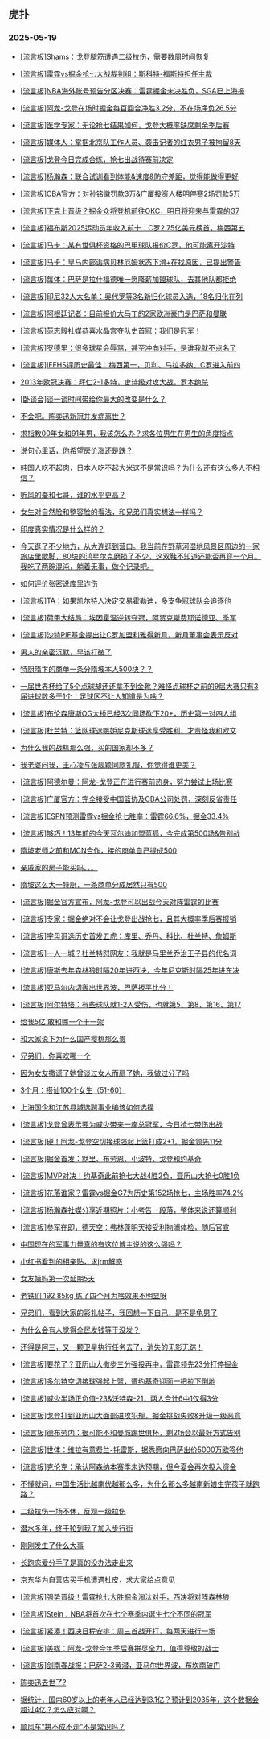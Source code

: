 ## 虎扑 
### 2025-05-19

+ [[流言板]Shams：戈登腿筋遭遇二级拉伤，需要数周时间恢复](https://bbs.hupu.com/632700956.html)

+ [[流言板]雷霆vs掘金抢七大战裁判组：斯科特-福斯特担任主裁](https://bbs.hupu.com/632701046.html)

+ [[流言板]NBA海外账号预告分区决赛：雷霆掘金未决胜负，SGA已上海报](https://bbs.hupu.com/632698638.html)

+ [[流言板]阿龙-戈登在场时掘金每百回合净胜3.2分，不在场净负26.5分](https://bbs.hupu.com/632701335.html)

+ [[流言板]医学专家：无论抢七结果如何，戈登大概率缺席剩余季后赛](https://bbs.hupu.com/632702641.html)

+ [[流言板]媒体人：掌掴北京队工作人员、袭击记者的红衣男子被拘留8天](https://bbs.hupu.com/632699443.html)

+ [[流言板]戈登今日完成合练，抢七出战待赛前决定](https://bbs.hupu.com/632698090.html)

+ [[流言板]杨瀚森：联合试训看到体能&amp;速度&amp;防守差距，觉得能做得更好](https://bbs.hupu.com/632699224.html)

+ [[流言板]CBA官方：对孙铭徽罚款3万&amp;广厦投资人楼明停赛2场罚款5万](https://bbs.hupu.com/632700039.html)

+ [[流言板]下克上晋级？掘金众将登机前往OKC，明日将迎来与雷霆的G7](https://bbs.hupu.com/632699152.html)

+ [[流言板]福布斯2025运动员年收入前十：C罗2.75亿美元榜首，梅西第五](https://bbs.hupu.com/632694569.html)

+ [[流言板]马卡：某有世俱杯资格的巴甲球队报价C罗，他可能离开沙特](https://bbs.hupu.com/632696461.html)

+ [[流言板]马卡：皇马内部诟病贝林厄姆状态下滑+在找原因，已提出警告](https://bbs.hupu.com/632695264.html)

+ [[流言板]每体：巴萨是拉什福德唯一愿降薪加盟球队，去其他队都拒绝](https://bbs.hupu.com/632693233.html)

+ [[流言板]印尼32人大名单：奥代罗等3名新归化球员入选，18名归化在列](https://bbs.hupu.com/632696487.html)

+ [[流言板]阿根廷记者：目前报价大马丁的2家欧洲豪门是巴萨和曼联](https://bbs.hupu.com/632696647.html)

+ [[流言板]范志毅社媒恭喜水晶宫夺队史首冠：我们是冠军！](https://bbs.hupu.com/632695958.html)

+ [[流言板]罗德里：很多球星会辱骂，甚至冲向对手，是谁我就不点名了](https://bbs.hupu.com/632694888.html)

+ [[流言板]IFFHS评历史最佳：梅西第一，贝利、马拉多纳、C罗进入前四](https://bbs.hupu.com/632700340.html)

+ [2013年欧冠决赛：拜仁2-1多特，史诗级对攻大战，罗本绝杀](https://bbs.hupu.com/632693077.html)

+ [[卧谈会]谈一谈时间带给你最大的改变是什么？](https://bbs.hupu.com/632700044.html)

+ [不会吧。陈奕迅新冠并发症离世？](https://bbs.hupu.com/632697178.html)

+ [求指教00年女和91年男，我该怎么办？求各位男生在男生的角度指点](https://bbs.hupu.com/632698989.html)

+ [说句心里话，你希望房价涨还是跌？](https://bbs.hupu.com/632697262.html)

+ [韩国人吃不起肉，日本人吃不起大米这不是常识吗？为什么还有这么多人不相信？](https://bbs.hupu.com/632699830.html)

+ [听风的蚕和七哥，谁的水平更高？](https://bbs.hupu.com/632697544.html)

+ [女生对自然脸和整容脸的看法，和兄弟们真实想法一样吗？](https://bbs.hupu.com/632698883.html)

+ [印度真实情况是什么样的？](https://bbs.hupu.com/632699222.html)

+ [今天逛了不少地方，从大连逛到营口。我当前在野草河湿地风景区周边的一家旅店里歇脚，80块的鸿星尔克磨损了不少，这双鞋不知道还能否再穿一个月。我吃了两碗混沌，躺着无事，做个记录吧。](https://bbs.hupu.com/632701453.html)

+ [如何评价张密说库里诈伤](https://bbs.hupu.com/632702243.html)

+ [[流言板]TA：如果凯尔特人决定交易霍勒迪，多支争冠球队会追逐他](https://bbs.hupu.com/632701938.html)

+ [[流言板]荷甲大结局：埃因霍温逆转夺冠，阿贾克斯费耶诺德亚、季军](https://bbs.hupu.com/632702311.html)

+ [[流言板]沙特PIF基金提出让C罗加盟利雅得新月，新月董事会表示反对](https://bbs.hupu.com/632699360.html)

+ [男人的亲密沉默，早该打破了](https://bbs.hupu.com/632627020.html)

+ [特厨隋卞的商单一条分隋坡本人500块？？](https://bbs.hupu.com/632699721.html)

+ [一届世界杯给了5个点球却还还拿不到金靴？难怪点球杯之前的9届大赛只有3届进球数多于1个！足球区不让人知道是为啥？](https://bbs.hupu.com/632701908.html)

+ [[流言板]布伦森唐斯OG大桥已经3次同场砍下20+，历史第一对四人组](https://bbs.hupu.com/632700566.html)

+ [[流言板]杜兰特：篮网球迷嫉妒尼克斯球迷享受胜利，才责怪我和欧文](https://bbs.hupu.com/632702426.html)

+ [为什么我的战机那么强，买的国家却不多？](https://bbs.hupu.com/632700730.html)

+ [我老婆问我，王心凌与张靓颖同款礼服，你觉得谁更美？](https://bbs.hupu.com/632700319.html)

+ [[流言板]阿德尔曼：阿龙-戈登正在进行赛前热身，努力尝试上场比赛](https://bbs.hupu.com/632704945.html)

+ [[流言板]广厦官方：完全接受中国篮协及CBA公司处罚，深刻反省责任](https://bbs.hupu.com/632702418.html)

+ [[流言板]ESPN预测雷霆vs掘金抢七胜率：雷霆66.6%，掘金33.4%](https://bbs.hupu.com/632702538.html)

+ [[流言板]够巧！13年前的今天瓦尔迪加盟蓝狐，今完成第500场&amp;告别战](https://bbs.hupu.com/632701981.html)

+ [隋坡老师之前和MCN合作，接的商单自己提成500](https://bbs.hupu.com/632702569.html)

+ [亲戚家的房子能买吗。。。](https://bbs.hupu.com/632700058.html)

+ [隋坡这么大一特厨，一条商单分成居然只有500](https://bbs.hupu.com/632701097.html)

+ [[流言板]掘金官方宣布，阿龙-戈登可以出战今天对阵雷霆的比赛](https://bbs.hupu.com/632705229.html)

+ [[流言板]专家：掘金绝对不会让戈登出战抢七，且其大概率季后赛报销](https://bbs.hupu.com/632702641.html)

+ [[流言板]字母哥选历史首发五虎：库里、乔丹、科比、杜兰特、詹姆斯](https://bbs.hupu.com/632703434.html)

+ [[流言板]一人一城？杜兰特怼网友：我就是马里兰乔治王子县的代名词](https://bbs.hupu.com/632703928.html)

+ [[流言板]唐斯去年森林狼时隔20年进西决，今年尼克斯时隔25年进东决](https://bbs.hupu.com/632702219.html)

+ [[流言板]亚马尔内切轰出世界波，巴萨扳平比分！](https://bbs.hupu.com/632704721.html)

+ [[流言板]阿尔特塔：有些球队就1-2人受伤，也就第5、第8、第16、第17](https://bbs.hupu.com/632704840.html)

+ [给我5亿 敢和哪一个干一架](https://bbs.hupu.com/632702904.html)

+ [和大家说下为什么国产樱桃那么贵](https://bbs.hupu.com/632701777.html)

+ [兄弟们，你喜欢哪一个](https://bbs.hupu.com/632702444.html)

+ [因为女友撒谎了她曾谈过女人而扇了她，我做过分了吗](https://bbs.hupu.com/632705013.html)

+ [3个月：搭讪100个女生（51-60）](https://bbs.hupu.com/632701926.html)

+ [上海国企和江苏县城选聘事业编该如何选择](https://bbs.hupu.com/632701896.html)

+ [[流言板]戈登曾表示要为威少带来一座总冠军，今日抢七带伤出战](https://bbs.hupu.com/632705815.html)

+ [[流言板]硬！阿龙-戈登空切接球强起上篮打成2+1，掘金领先11分](https://bbs.hupu.com/632705782.html)

+ [[流言板]掘金首发：默里、布劳恩、小波特、戈登和约基奇](https://bbs.hupu.com/632705328.html)

+ [[流言板]MVP对决！约基奇此前抢七大战4胜2负，亚历山大抢七0胜1负](https://bbs.hupu.com/632703153.html)

+ [[流言板]花落谁家？雷霆vs掘金G7为历史第152场抢七，主场胜率74.2%](https://bbs.hupu.com/632702841.html)

+ [[流言板]杨瀚森社媒分享近期照片：小考告一段落，整体来说还算顺利](https://bbs.hupu.com/632703091.html)

+ [[流言板]参军在即，德天空：弗林蓬明天接受利物浦体检，随后官宣](https://bbs.hupu.com/632696926.html)

+ [中国现在的军事力量真的有这位博主说的这么强吗？](https://bbs.hupu.com/632703461.html)

+ [小红书看到的相亲贴，求jrm解惑](https://bbs.hupu.com/632703124.html)

+ [女友姨妈第一次延期5天](https://bbs.hupu.com/632704934.html)

+ [老铁们 192 85kg 练了四个月为啥效果不明显呀](https://bbs.hupu.com/632703306.html)

+ [兄弟们，看到大家的彩礼帖子，我回想一下自己，是不是龟男了](https://bbs.hupu.com/632704287.html)

+ [为什么会有人觉得全民发钱等于没发？](https://bbs.hupu.com/632703475.html)

+ [还得是阿三，又一颗卫星执行任务去了，消失的无影无踪！](https://bbs.hupu.com/632703258.html)

+ [[流言板]要花了？亚历山大撤步三分强投再中，雷霆领先23分打停掘金](https://bbs.hupu.com/632706879.html)

+ [[流言板]多尔特空切接球强起上篮，遭约基奇迎面一把拉下倒地](https://bbs.hupu.com/632707003.html)

+ [[流言板]威少半场正负值-23&amp;沃特森-21，两人合计6中1仅得3分](https://bbs.hupu.com/632706829.html)

+ [[流言板]戈登打到亚历山大面部进攻犯规，掘金挑战失败&amp;升级一级恶意](https://bbs.hupu.com/632706837.html)

+ [[流言板]德布劳内：很可能不和曼城踢世俱杯，剩2场会以最好方式告别](https://bbs.hupu.com/632698156.html)

+ [[流言板]世体：维拉有意费兰-托雷斯，据悉愿向巴萨出价5000万欧签他](https://bbs.hupu.com/632698891.html)

+ [[流言板]克伦克：承认阿森纳本赛季未达预期，但今夏会再次投入资金](https://bbs.hupu.com/632700143.html)

+ [不懂就问，中国生活比越南优越那么多，为什么那么多越南新娘生完孩子就跑路？](https://bbs.hupu.com/632704984.html)

+ [二级拉伤一场不休，反观一级拉伤](https://bbs.hupu.com/632707145.html)

+ [潜水多年，终于轮到我了加入步行街](https://bbs.hupu.com/632704061.html)

+ [刚刚发生了什么大事](https://bbs.hupu.com/632706728.html)

+ [长跑恋爱分手了是真的没办法走出来](https://bbs.hupu.com/632704591.html)

+ [京东华为自营店买手机遭遇扯皮，求大家给点意见](https://bbs.hupu.com/632703679.html)

+ [[流言板]强势晋级！雷霆抢七大胜掘金淘汰对手，西决将对阵森林狼](https://bbs.hupu.com/632707694.html)

+ [[流言板]Stein：NBA将首次在七个赛季内诞生七个不同的冠军](https://bbs.hupu.com/632707612.html)

+ [[流言板]紧凑！西决日程安排：周三首战开打，每两天进行一场](https://bbs.hupu.com/632707864.html)

+ [[流言板]美媒：阿龙-戈登今年季后赛拼尽全力，值得尊敬的战士](https://bbs.hupu.com/632708021.html)

+ [[流言板]剑南春战报：巴萨2-3黄潜，亚马尔世界波，布坎南破门](https://bbs.hupu.com/632705282.html)

+ [陈奕迅去世了?](https://bbs.hupu.com/632707444.html)

+ [据统计，国内60岁以上的老年人已经达到3.1亿？预计到2035年，这个数据会超过4亿？怎么应对啊？](https://bbs.hupu.com/632707676.html)

+ [顺风车“拼不成不走”不是常识吗？](https://bbs.hupu.com/632708073.html)

